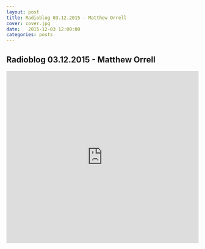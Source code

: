 ```yaml
---
layout: post
title: Radioblog 03.12.2015 - Matthew Orrell
cover: cover.jpg
date:   2015-12-03 12:00:00
categories: posts
---
```


## Radioblog 03.12.2015 - Matthew Orrell

<iframe width="100%" height="450" scrolling="no" frameborder="no" src="https://w.soundcloud.com/player/?url=https%3A//api.soundcloud.com/tracks/235948842&amp;auto_play=false&amp;hide_related=false&amp;show_comments=true&amp;show_user=true&amp;show_reposts=false&amp;visual=true"></iframe>
